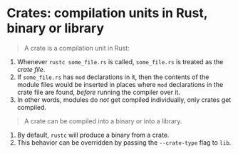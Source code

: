 # Crates: compilation units in Rust, binary or library

> A crate is a compilation unit in Rust:

1. Whenever `rustc some_file.rs` is called, `some_file.rs` is treated as the *crate file*.
2. If `some_file.rs` has `mod` declarations in it, then the contents of the module files would be inserted in
   places where `mod` declarations in the crate file are found, *before* running
   the compiler over it.
3. In other words, modules do *not* get compiled individually, only crates get compiled.

> A crate can be compiled into a binary or into a library.

1. By default, `rustc` will produce a binary from a crate.
2. This behavior can be overridden by passing the `--crate-type` flag to `lib`.
